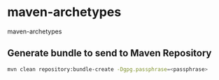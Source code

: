 # maven-archetypes
maven-archetypes

## Generate bundle to send to Maven Repository
```bash
mvn clean repository:bundle-create -Dgpg.passphrase=<passphrase>
```
